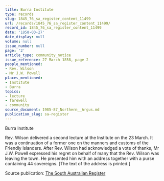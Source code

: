 ```yaml
---
title: Burra Institute
type: records
slug: 1845_76_sa_register_content_11499
url: /records/1845_76_sa_register_content_11499/
record_id: 1845_76_sa_register_content_11499
date: '1858-03-27'
date_display: null
volume: null
issue_number: null
page: '2'
article_type: community_notice
issue_reference: 27 March 1858, page 2
people_mentioned:
- Rev. Wilson
- Mr J.W. Powell
places_mentioned:
- Institute
- Burra
topics:
- lecture
- farewell
- community
source_document: 1985-87_Northern__Argus.md
publication_slug: sa-register
---
```


Burra Institute

Rev. Wilson delivered a second lecture at the Institute on the 23 March.  It was a continuation of a former one on the manners and customs of the Friendly Islanders.  After Rev. Wilson had acknowledged a vote of thanks, Mr J.W. Powell expressed his regret on behalf of many that the Rev. Wilson was leaving the town.  He presented him with an address together with a purse containing 44 sovereigns.  [The text of the address is printed.]

Source publication: [The South Australian Register](/publications/sa-register/)
